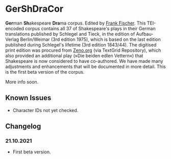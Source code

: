 # GerShDraCor
**Ger**man **Sh**akespeare **Dra**ma corpus. Edited by [Frank Fischer](https://lehkost.github.io/). This TEI-encoded corpus contains all 37 of Shakespeare's plays in their German translations published by Schlegel and Tieck, in the edition of Aufbau-Verlag Berlin/Weimar (3rd edition 1975), which is based on the last edition published during Schlegel's lifetime (3rd edition 1843/44). The digitised print edition was procured from [Zeno.org](http://www.zeno.org/nid/20005683920) (via TextGrid Repository), which also provided an additional play (»Die beiden edlen Vettern«) that Shakespeare is now considered to have co-authored. We have made many adjustments and enhancements that will be documented in more detail. This is the first beta version of the corpus.

More info soon.

## Known Issues
* Character IDs not yet checked.

## Changelog
### 21.10.2021
* First beta version.
